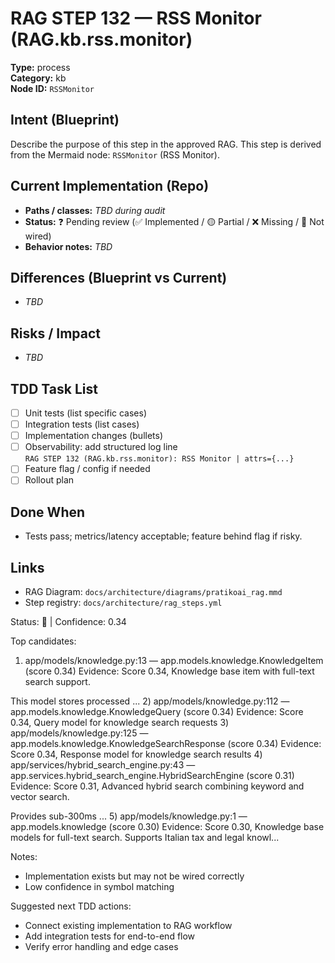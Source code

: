 # RAG STEP 132 — RSS Monitor (RAG.kb.rss.monitor)

**Type:** process  
**Category:** kb  
**Node ID:** `RSSMonitor`

## Intent (Blueprint)
Describe the purpose of this step in the approved RAG. This step is derived from the Mermaid node: `RSSMonitor` (RSS Monitor).

## Current Implementation (Repo)
- **Paths / classes:** _TBD during audit_
- **Status:** ❓ Pending review (✅ Implemented / 🟡 Partial / ❌ Missing / 🔌 Not wired)
- **Behavior notes:** _TBD_

## Differences (Blueprint vs Current)
- _TBD_

## Risks / Impact
- _TBD_

## TDD Task List
- [ ] Unit tests (list specific cases)
- [ ] Integration tests (list cases)
- [ ] Implementation changes (bullets)
- [ ] Observability: add structured log line  
  `RAG STEP 132 (RAG.kb.rss.monitor): RSS Monitor | attrs={...}`
- [ ] Feature flag / config if needed
- [ ] Rollout plan

## Done When
- Tests pass; metrics/latency acceptable; feature behind flag if risky.

## Links
- RAG Diagram: `docs/architecture/diagrams/pratikoai_rag.mmd`
- Step registry: `docs/architecture/rag_steps.yml`


<!-- AUTO-AUDIT:BEGIN -->
Status: 🔌  |  Confidence: 0.34

Top candidates:
1) app/models/knowledge.py:13 — app.models.knowledge.KnowledgeItem (score 0.34)
   Evidence: Score 0.34, Knowledge base item with full-text search support.

This model stores processed ...
2) app/models/knowledge.py:112 — app.models.knowledge.KnowledgeQuery (score 0.34)
   Evidence: Score 0.34, Query model for knowledge search requests
3) app/models/knowledge.py:125 — app.models.knowledge.KnowledgeSearchResponse (score 0.34)
   Evidence: Score 0.34, Response model for knowledge search results
4) app/services/hybrid_search_engine.py:43 — app.services.hybrid_search_engine.HybridSearchEngine (score 0.31)
   Evidence: Score 0.31, Advanced hybrid search combining keyword and vector search.

Provides sub-300ms ...
5) app/models/knowledge.py:1 — app.models.knowledge (score 0.30)
   Evidence: Score 0.30, Knowledge base models for full-text search.
Supports Italian tax and legal knowl...

Notes:
- Implementation exists but may not be wired correctly
- Low confidence in symbol matching

Suggested next TDD actions:
- Connect existing implementation to RAG workflow
- Add integration tests for end-to-end flow
- Verify error handling and edge cases
<!-- AUTO-AUDIT:END -->